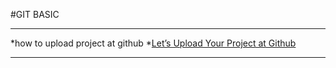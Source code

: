#GIT BASIC
***
*how to upload project at github
*[Let’s Upload Your Project at Github](https://medium.com/@danairwanda/start-upload-your-project-at-github-fcbe0448bf12)
***
